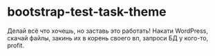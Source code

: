 # bootstrap-test-task-theme
 
Делай всё что хочешь, но заставь это работать!
Накати WordPress, скачай файлы, закинь их в корень своего вп, запроси БД у кого-то, profit.